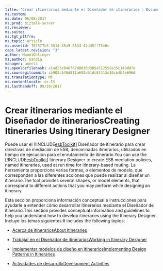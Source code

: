 ```yaml
---
title: "Crear itinerarios mediante el Diseñador de itinerarios | Documentos de Microsoft"
ms.custom: 
ms.date: 06/08/2017
ms.prod: biztalk-server
ms.reviewer: 
ms.suite: 
ms.tgt_pltfrm: 
ms.topic: article
ms.assetid: 78f577b5-3014-45a9-8534-42d45ff78e6e
caps.latest.revision: "3"
author: MandiOhlinger
ms.author: mandia
manager: anneta
ms.openlocfilehash: e1ad23c046f67d8030d309a512550a35c140dd7e
ms.sourcegitcommit: cb908c540d8f1a692d01dc8f313e16cb4b4e696d
ms.translationtype: MT
ms.contentlocale: es-ES
ms.lasthandoff: 09/20/2017
---
```

# <a name="creating-itineraries-using-itinerary-designer"></a><span data-ttu-id="745b1-102">Crear itinerarios mediante el Diseñador de itinerarios</span><span class="sxs-lookup"><span data-stu-id="745b1-102">Creating Itineraries Using Itinerary Designer</span></span>
<span data-ttu-id="745b1-103">Puede usar el [!INCLUDE[esbToolkit](../includes/esbtoolkit-md.md)] Diseñador de itinerario para crear directivas de mediación de ESB, denominadas itinerarios, utilizados en tiempo de ejecución para el enrutamiento de itinerario.</span><span class="sxs-lookup"><span data-stu-id="745b1-103">You can use the [!INCLUDE[esbToolkit](../includes/esbtoolkit-md.md)] Itinerary Designer to create ESB mediation policies, named itineraries, used at run time for itinerary-based routing.</span></span> <span data-ttu-id="745b1-104">La herramienta proporciona varias formas, o elementos de modelo, que corresponden a las diferentes acciones que puede realizar al diseñar un itinerario.</span><span class="sxs-lookup"><span data-stu-id="745b1-104">The tool provides several shapes, or model elements, that correspond to different actions that you may perform while designing an itinerary.</span></span>  
  
 <span data-ttu-id="745b1-105">Esta sección proporciona información conceptual e instrucciones para ayudarle a entender cómo desarrollar itinerarios mediante el Diseñador de itinerario.</span><span class="sxs-lookup"><span data-stu-id="745b1-105">This section provides conceptual information and guidelines to help you understand how to develop itineraries using the Itinerary Designer.</span></span> <span data-ttu-id="745b1-106">Incluye los temas siguientes:</span><span class="sxs-lookup"><span data-stu-id="745b1-106">It includes the following topics:</span></span>  
  
-   [<span data-ttu-id="745b1-107">Acerca de itinerarios</span><span class="sxs-lookup"><span data-stu-id="745b1-107">About Itineraries</span></span>](../esb-toolkit/about-itineraries.md)  
  
-   [<span data-ttu-id="745b1-108">Trabajar en el Diseñador de itinerarios</span><span class="sxs-lookup"><span data-stu-id="745b1-108">Working in Itinerary Designer</span></span>](../esb-toolkit/working-in-itinerary-designer.md)  
  
-   [<span data-ttu-id="745b1-109">Implementar modelos de diseño en itinerarios</span><span class="sxs-lookup"><span data-stu-id="745b1-109">Implementing Design Patterns in Itineraries</span></span>](../esb-toolkit/implementing-design-patterns-in-itineraries.md)  
  
-   [<span data-ttu-id="745b1-110">Actividades de desarrollo</span><span class="sxs-lookup"><span data-stu-id="745b1-110">Development Activities</span></span>](../esb-toolkit/development-activities.md)